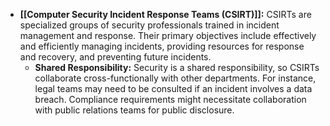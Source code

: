 - **[[Computer Security Incident Response Teams (CSIRT)]]:** CSIRTs are specialized groups of security professionals trained in incident management and response. Their primary objectives include effectively and efficiently managing incidents, providing resources for response and recovery, and preventing future incidents.
	- **Shared Responsibility:** Security is a shared responsibility, so CSIRTs collaborate cross-functionally with other departments. For instance, legal teams may need to be consulted if an incident involves a data breach. Compliance requirements might necessitate collaboration with public relations teams for public disclosure.